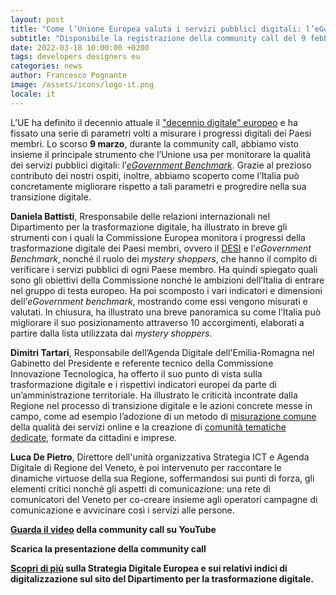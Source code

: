 ```yaml
---
layout: post
title: "Come l’Unione Europea valuta i servizi pubblici digitali: l’eGovernment Benchmark"
subtitle: "Disponibile la registrazione della community call del 9 febbraio"
date: 2022-03-18 10:00:00 +0200
tags: developers designers eu 
categories: news
author: Francesco Pognante
image: /assets/icons/logo-it.png
locale: it
---
```


L’UE ha definito il decennio attuale il ["decennio digitale" europeo](https://ec.europa.eu/info/strategy/priorities-2019-2024/europe-fit-digital-age_it) e ha fissato una serie di parametri volti a misurare i progressi digitali dei Paesi membri. Lo scorso **9 marzo**, durante la community call, abbiamo visto insieme il principale strumento che l’Unione usa per monitorare la qualità dei servizi pubblici digitali: l’*[eGovernment Benchmark](https://www.capgemini.com/resources/egovernment-benchmark-2021/)*. Grazie al prezioso contributo dei nostri ospiti, inoltre, abbiamo scoperto come l’Italia può concretamente migliorare rispetto a tali parametri e progredire nella sua transizione digitale. 

**Daniela Battisti**, Rresponsabile delle relazioni internazionali nel Dipartimento per la trasformazione digitale, ha illustrato in breve gli strumenti con i quali la Commissione Europea monitora i progressi della trasformazione digitale dei Paesi membri, ovvero il [DESI](https://digital-strategy.ec.europa.eu/en/policies/desi) e l’*eGovernment Benchmark*, nonché il ruolo dei *mystery shoppers*, che hanno il compito di verificare i servizi pubblici di ogni Paese membro. Ha quindi spiegato quali sono gli obiettivi della Commissione nonché le ambizioni dell’Italia di entrare nel gruppo di testa europeo. Ha poi scomposto i vari indicatori e dimensioni dell’*eGovernment benchmark*, mostrando come essi vengono misurati e valutati. In chiusura, ha illustrato una breve panoramica su come l’Italia può migliorare il suo posizionamento attraverso 10 accorgimenti, elaborati a partire dalla lista utilizzata dai *mystery shoppers*.

**Dimitri Tartari**, Responsabile dell’Agenda Digitale dell'Emilia-Romagna nel Gabinetto del Presidente e referente tecnico della Commissione Innovazione Tecnologica, ha offerto il suo punto di vista sulla trasformazione digitale e i rispettivi indicatori europei da parte di un’amministrazione territoriale. Ha illustrato le criticità incontrate dalla Regione nel processo di transizione digitale e le azioni concrete messe in campo, come ad esempio l’adozione di un metodo di [misurazione comune](https://digitale.regione.emilia-romagna.it/dati-e-pubblicazioni/pubblicazioni/2021/2021) della qualità dei servizi online e la creazione di [comunità tematiche dedicate](https://digitale.regione.emilia-romagna.it/comtem), formate da cittadini e imprese. 

**Luca De Pietro**, Direttore dell'unità organizzativa Strategia ICT e Agenda Digitale di Regione del Veneto, è poi intervenuto per raccontare le dinamiche virtuose della sua Regione, soffermandosi sui punti di forza, gli elementi critici nonché gli aspetti di comunicazione: una rete di comunicatori del Veneto per co-creare insieme agli operatori  campagne di comunicazione e avvicinare così i servizi alle persone.  

**[Guarda il video](https://www.youtube.com/watch?v=flnYdZR5-9w) della community call su YouTube** 

**Scarica la presentazione della community call**

**[Scopri di più](https://innovazione.gov.it/progetti/attivita-internazionali/#unione-europea) sulla Strategia Digitale Europea e sui relativi indici di digitalizzazione sul sito del Dipartimento per la trasformazione digitale.**
